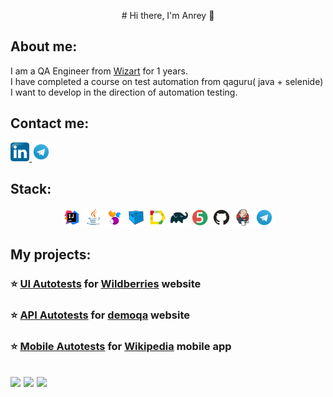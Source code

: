  <p align="center"> # Hi there, I'm Anrey 👋 </p>

 ## About me:
I am a QA Engineer from <a target="_blank" href="https://wizart.ai/">Wizart</a> for 1 years.<br> 
I have completed a course on test automation from qaguru( java + selenide)<br> 
I want to develop in the direction of automation testing.
  
  ## Contact me: 
  <div id="badges">
  <a href="https://www.linkedin.com/in/qa-andrei-gordey/">
    <img width="6%" src="image/logo/Linkedin.svg.png" alt="LinkedIn Badge"/>
  </a>
  <a href="https://t.me/Gordey_Andrei">
    <img width="6%" src="image/logo/Telegram.svg" alt="Telegram Badge"/>
  </a>
</div>
  
  
  
 ## Stack:
 <p align="center">
<img width="6%" title="Idea" src="image/logo/Idea.svg">
<img width="6%" title="Java" src="image/logo/Java.svg">
<img width="6%" title="Selenide" src="image/logo/Selenide.svg">
<img width="6%" title="Selenoid" src="image/logo/Selenoid.svg">
<img width="6%" title="Allure Report" src="image/logo/Allure.svg">
<img width="6%" title="Gradle" src="image/logo/Gradle.svg">
<img width="6%" title="JUnit5" src="image/logo/Junit5.svg">
<img width="6%" title="GitHub" src="image/logo/GitHub.svg">
<img width="6%" title="Jenkins" src="image/logo/Jenkins.svg">
<img width="6%" title="Telegram" src="image/logo/Telegram.svg">
</p>


  ## My projects:
### :star: <a target="_blank" href="https://github.com/lmaslo/FinalProject">UI Autotests</a> for <a target="_blank" href="https://by.wildberries.ru/s"> Wildberries</a> website

### :star: <a target="_blank" href="https://github.com/lmaslo/FinalProject-API">API Autotests</a> for <a target="_blank" href="https://demoqa.com/">demoqa</a> website

### :star: <a target="_blank" href="https://github.com/lmaslo/FinalProject-Mobile">Mobile Autotests</a> for <a target="_blank" href="https://github.com/wikimedia/apps-android-wikipedia/releases/tag/latest">Wikipedia</a> mobile app







![](http://github-profile-summary-cards.vercel.app/api/cards/stats?username=lmaslo)
![](http://github-profile-summary-cards.vercel.app/api/cards/repos-per-language?username=lmaslo) 
![](https://github-profile-summary-cards.vercel.app/api/cards/profile-details?username=lmaslo)
---
